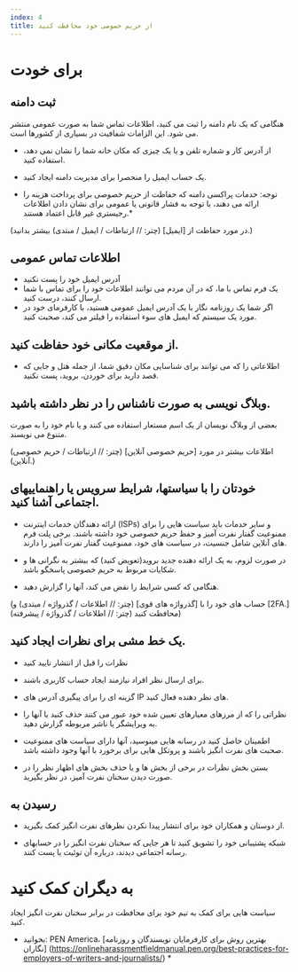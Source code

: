 ```yaml
---
index: 4
title: از حریم خصوصی خود محافظت کنید
---
```

# برای خودت

## ثبت دامنه
هنگامی که یک نام دامنه را ثبت می کنید، اطلاعات تماس شما به صورت عمومی منتشر می شود. این الزامات شفافیت در بسیاری از کشورها است.

*   از آدرس کار و شماره تلفن و یا یک چیزی که مکان خانه شما را نشان نمی دهد، استفاده کنید.
*   یک حساب ایمیل را منحصرا برای مدیریت دامنه ایجاد کنید.

* توجه: خدمات پراکسی دامنه که حفاظت از حریم خصوصی برای پرداخت هزینه را ارائه می دهند، با توجه به فشار قانونی یا عمومی برای نشان دادن اطلاعات رجیستری غیر قابل اعتماد هستند.*

(در مورد حفاظت از [ایمیل] (چتر: // ارتباطات / ایمیل / مبتدی) بیشتر بدانید.)

## اطلاعات تماس عمومی

*   آدرس ایمیل خود را پست نکنید
*   یک فرم تماس با ما، که در آن مردم می توانند اطلاعات خود را برای تماس با شما ارسال کنند، درست کنید.
*   اگر شما یک روزنامه نگار با یک آدرس ایمیل عمومی هستید، با کارفرمای خود در مورد یک سیستم که ایمیل های سوء استفاده را فیلتر می کند، صحبت کنید.

## از موقعیت مکانی خود حفاظت کنید.
*   اطلاعاتی را که می توانند برای شناسایی مکان دقیق شما، از جمله هتل و جایی که قصد دارید برای خوردن، بروید، پست نکنید.

## وبلاگ نویسی به صورت ناشناس را در نظر داشته باشید.

بعضی از وبلاگ نویسان از یک اسم مستعار استفاده می کنند و یا نام خود را به صورت متنوع می نویسند.

(اطلاعات بیشتر در مورد [حریم خصوصی آنلاین] (چتر: // ارتباطات / حریم خصوصی آنلاین).)

## خودتان را با سیاستها، شرایط سرویس یا راهنماییهای اجتماعی آشنا کنید.

*   ارائه دهندگان خدمات اینترنت (ISPs) و سایر خدمات باید سیاست هایی را برای ممنوعیت گفتار نفرت آمیز و حفظ حریم خصوصی خود داشته باشند. برخی پلت فرم های آنلاین شامل جنسیت، در سیاست های خود، ممنوعیت گفتار نفرت آمیز را دارند.

*   در صورت لزوم، به یک ارائه دهنده جدید بروید(تعویض کنید) که بیشتر به نگرانی ها و شکایات مربوط به حریم خصوصی پاسخگو باشد.

*   هنگامی که کسی شرایط را نقض می کند، آنها را گزارش دهید.

(حساب های خود را با [گذرواژه های قوی] (چتر: // اطلاعات / گذرواژه / مبتدی) و [2FA.] (چتر: // اطلاعات / گذرواژه / پیشرفته) محافظت کنید)

## یک خط مشی برای نظرات ایجاد کنید.

*   نظرات را قبل از انتشار تایید کنید

*   برای ارسال نظر افراد نیازمند ایجاد حساب کاربری باشند.

* گزینه ای را برای پیگیری آدرس های IP های نظر دهنده فعال کنید.

*   نظراتی را که از مرزهای معیارهای تعیین شده خود عبور می کنند حذف کنید یا آنها را به ویرایشگر یا ناشر مربوطه گزارش دهید.

*   اطمینان حاصل کنید در رسانه هایی مینوسید، آنها دارای سیاست های ممنوعیت صحبت های نفرت انگیز باشند و پروتکل هایی برای برخورد با آنها وجود داشته باشد.

*   بستن بخش نظرات در برخی از بخش ها و یا حذف بخش های اظهار نظر را در صورت دیدن سخنان نفرت آمیز، در نظر بگیرید.

## رسیدن به

*   از دوستان و همکاران خود برای انتشار پیدا نکردن نظرهای نفرت انگیز کمک بگیرید.

*   شبکه پشتیبانی خود را تشویق کنید تا هر جایی که سخنان نفرت انگیز را در حسابهای رسانه اجتماعی دیدند، درباره آن توئیت یا پست کنند.

# به دیگران کمک کنید

سیاست هایی برای کمک به تیم خود برای محافظت در برابر سخنان نفرت انگیز ایجاد کنید.

* بخوانید: PEN America، [بهترین روش برای کارفرمایان نویسندگان و روزنامه نگاران] (https://onlineharassmentfieldmanual.pen.org/best-practices-for-employers-of-writers-and-journalists/) *
